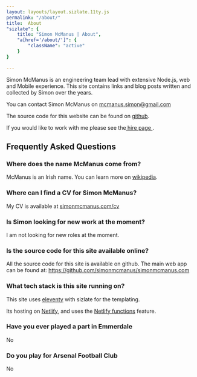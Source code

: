 ```yaml
---
layout: layouts/layout.sizlate.11ty.js
permalink: "/about/"
title:  About
"sizlate": {
    title: "Simon McManus | About",
    "a[href='/about/']": {
        "className": "active"
    }
}

---
```

<section class="contained section">

    
Simon McManus is an engineering team lead with extensive Node.js, web and Mobile experience. This site contains links and blog posts written and collected by Simon over the years.



    
You can contact Simon McManus on <a href="mailto:mcmanus.simon@gmail.com">mcmanus.simon@gmail.com</a>

The source code for this website can be found on <a href="https://github.com/simonmcmanus/simonmcmanus.com">github</a>.


If you would like to work with me please see the<a href="/hire/"> hire page </a>.
</section>



<section class="contained section" itemscope  itemtype="https://schema.org/FAQPage">
    <h2>Frequently Asked Questions</h2>
    <div itemscope itemprop="mainEntity" itemtype="https://schema.org/Question">
        <h3 itemprop="name">Where does the name McManus come from?</h3>
        <div  itemscope itemprop="acceptedAnswer" itemtype="https://schema.org/Answer">
            <div itemprop="text">
                <p>McManus is an Irish name. You can learn more on <a href="https://en.wikipedia.org/wiki/McManus"> wikipedia</a>.</p>
            </div>
        </div>
    </div>
    <div itemscope itemprop="mainEntity" itemtype="https://schema.org/Question">
        <h3 itemprop="name">Where can I find a CV for Simon McManus?</h3>
        <div  itemscope itemprop="acceptedAnswer" itemtype="https://schema.org/Answer">
            <div itemprop="text">
                <p>My CV is available at <a href="https://simonmcmanus.com/cv">simonmcmanus.com/cv</a> </p>
            </div>
        </div>
    </div>
    <div itemscope itemprop="mainEntity" itemtype="https://schema.org/Question">
        <h3  itemprop="name">Is Simon looking for new work at the moment?</h3>
        <div  itemscope itemprop="acceptedAnswer" itemtype="https://schema.org/Answer">
            <div itemprop="text">
                <p>I am not looking for new roles at the moment. </p>
            </div>
        </div>
    </div>
    <div itemscope itemprop="mainEntity" itemtype="https://schema.org/Question">
        <h3 itemprop="name">Is the source code for this site available online?</h3>
        <div  itemscope itemprop="acceptedAnswer" itemtype="https://schema.org/Answer">
            <div itemprop="text">
            <p>
                All the source code for this site is available on github.
                The main web app can be found at:
                <a href="https://github.com/simonmcmanus/simonmcmanus.com">https://github.com/simonmcmanus/simonmcmanus.com</a>
            </p>
            </div>
        </div>
    </div>
    <div itemscope itemprop="mainEntity" itemtype="https://schema.org/Question">
        <h3 itemprop="name">What tech stack is this site running on?</h3>
        <div  itemscope itemprop="acceptedAnswer" itemtype="https://schema.org/Answer">
            <div itemprop="text">
                <p>This site uses <a href="https://www.11ty.dev/">eleventy</a> with sizlate for the templating. </p>
                <p>Its hosting on <a href="https://www.netlify.com/">Netlify</a>, and uses the <a href="https://www.netlify.com/products/functions/">Netlify functions</a> feature.</p>
            </div>
        </div>
    </div>
    <div itemscope itemprop="mainEntity" itemtype="https://schema.org/Question">
        <h3 itemprop="name">Have you ever played a part in Emmerdale</h3>
        <div  itemscope itemprop="acceptedAnswer" itemtype="https://schema.org/Answer">
            <div itemprop="text">
                No
            </div>
        </div>
    </div>
    <div itemscope itemprop="mainEntity" itemtype="https://schema.org/Question">
        <h3 itemprop="name">Do you play for Arsenal Football Club</h3>
        <div  itemscope itemprop="acceptedAnswer" itemtype="https://schema.org/Answer">
            <div itemprop="text">
                No
            </div>
        </div>
    </div>
<!-- <p class="notice">I'm currently making changes to the design of this site and pushing changes regularly so please ignore anything that does not look right.</p> -->
</section>